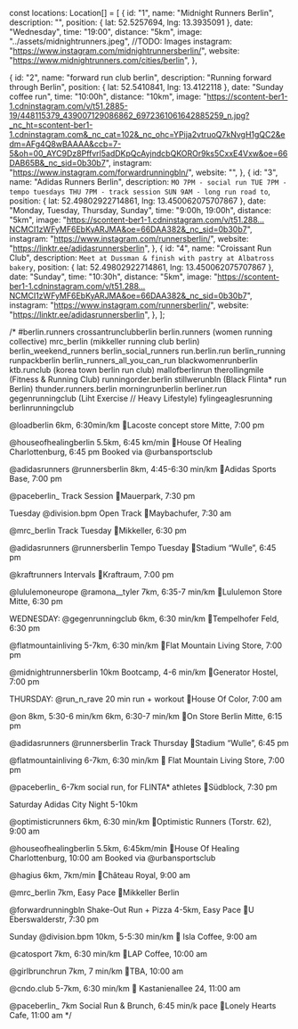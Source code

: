 
const locations: Location[] = [
  {
    id: "1",
    name: "Midnight Runners Berlin",
    description: "",
    position: { lat: 52.5257694, lng: 13.3935091 },
    date: "Wednesday",
    time: "19:00",
    distance: "5km",
    image: "../assets/midnightrunners.jpeg", //TODO: Images
    instagram: "https://www.instagram.com/midnightrunnersberlin/",
    website: "https://www.midnightrunners.com/cities/berlin",
  },

  {
    id: "2",
    name: "forward run club berlin",
    description: "Running forward through Berlin",
    position: { lat: 52.5410841, lng: 13.4122118 },
    date: "Sunday coffee run",
    time: "10:00h",
    distance: "10km",
    image:
      "https://scontent-ber1-1.cdninstagram.com/v/t51.2885-19/448115379_439007129086862_6972361061642885259_n.jpg?_nc_ht=scontent-ber1-1.cdninstagram.com&_nc_cat=102&_nc_ohc=YPija2vtruoQ7kNvgH1gQC2&edm=AFg4Q8wBAAAA&ccb=7-5&oh=00_AYC9Dz8Pffvrl5adDKpQcAyjndcbQKOROr9ks5CxxE4Vxw&oe=66DAB65B&_nc_sid=0b30b7",
    instagram: "https://www.instagram.com/forwardrunningbln/",
    website: "",
  },
  {
    id: "3",
    name: "Adidas Runners Berlin",
    description: `MO 7PM - social run
TUE 7PM - tempo tuesdays
THU 7PM - track session
SUN 9AM - long run road to`,
    position: { lat: 52.49802922714861, lng: 13.450062075707867 },
    date: "Monday, Tuesday, Thursday, Sunday",
    time: "9:00h, 19:00h",
    distance: "5km",
    image:
      "https://scontent-ber1-1.cdninstagram.com/v/t51.288…NCMCI1zWFyMF6EbKyARJMA&oe=66DAA382&_nc_sid=0b30b7",
    instagram: "https://www.instagram.com/runnersberlin/",
    website: "https://linktr.ee/adidasrunnersberlin",
  },
  {
    id: "4",
    name: "Croissant Run Club",
    description: `Meet at Dussman & finish with pastry at Albatross bakery`,
    position: { lat: 52.49802922714861, lng: 13.450062075707867 },
    date: "Sunday",
    time: "10:30h",
    distance: "5km",
    image:
      "https://scontent-ber1-1.cdninstagram.com/v/t51.288…NCMCI1zWFyMF6EbKyARJMA&oe=66DAA382&_nc_sid=0b30b7",
    instagram: "https://www.instagram.com/runnersberlin/",
    website: "https://linktr.ee/adidasrunnersberlin",
  },
];

/*
#berlin.runners
crossantrunclubberlin
berlin.runners (women running collective)
mrc_berlin (mikkeller running club berlin)
berlin_weekend_runners
berlin_social_runners
run.berlin.run
berlin_running
runpackberlin
berlin_runners_all_you_can_run
blackwomenrunberlin
ktb.runclub (korea town berlin run club)
mallofberlinrun
therollingmile (Fitness & Running Club)
runningorder.berlin
stillwerunbln (Black Flinta* run Berlin)
thunder.runners.berlin
morningrunberlin
berliner.run
gegenrunningclub (Liht Exercise // Heavy Lifestyle)
fylingeaglesrunning
berlinrunningclub

@loadberlin
6km, 6:30min/km
📍Lacoste concept store Mitte, 7:00 pm

@houseofhealingberlin
5.5km, 6:45 km/min
📍House Of Healing Charlottenburg, 6:45 pm
Booked via @urbansportsclub

@adidasrunners @runnersberlin
8km, 4:45-6:30 min/km
📍Adidas Sports Base, 7:00 pm

@paceberlin_
Track Session
📍Mauerpark, 7:30 pm

Tuesday
@division.bpm
Open Track
📍Maybachufer, 7:30 am

@mrc_berlin
Track Tuesday
📍Mikkeller, 6:30 pm

@adidasrunners @runnersberlin
Tempo Tuesday
📍Stadium “Wulle”, 6:45 pm

@kraftrunners
Intervals
📍Kraftraum, 7:00 pm

@lululemoneurope @ramona__tyler
7km, 6:35-7 min/km
📍Lululemon Store Mitte, 6:30 pm

WEDNESDAY:
@gegenrunningclub
6km, 6:30 min/km
📍Tempelhofer Feld, 6:30 pm

@flatmountainliving
5-7km, 6:30 min/km
📍Flat Mountain Living Store, 7:00 pm

@midnightrunnersberlin
10km Bootcamp, 4-6 min/km
📍Generator Hostel, 7:00 pm

THURSDAY:
@run_n_rave
20 min run + workout
📍House Of Color, 7:00 am

@on
8km, 5:30-6 min/km
6km, 6:30-7 min/km
📍On Store Berlin Mitte, 6:15 pm

@adidasrunners @runnersberlin
Track Thursday
📍Stadium “Wulle”, 6:45 pm

@flatmountainliving
6-7km, 6:30 min/km
📍 Flat Mountain Living Store, 7:00 pm

@paceberlin_
6-7km social run, for FLINTA* athletes
📍Südblock, 7:30 pm

Saturday
Adidas City Night
5-10km

@optimisticrunners
6km, 6:30 min/km
📍Optimistic Runners (Torstr. 62), 9:00 am

@houseofhealingberlin
5.5km, 6:45km/min
📍House Of Healing Charlottenburg, 10:00 am
Booked via @urbansportsclub

@hagius
6km, 7km/min
📍Château Royal, 9:00 am

@mrc_berlin
7km, Easy Pace
📍Mikkeller Berlin

@forwardrunningbln
Shake-Out Run + Pizza
4-5km, Easy Pace
📍U Eberswalderstr, 7:30 pm

Sunday
@division.bpm
10km, 5-5:30 min/km
📍 Isla Coffee, 9:00 am

@catosport
7km, 6:30 min/km
📍LAP Coffee, 10:00 am

@girlbrunchrun
7km, 7 min/km
📍TBA, 10:00 am

@cndo.club
5-7km, 6:30 min/km
📍 Kastanienallee 24, 11:00 am

@paceberlin_
7km Social Run & Brunch, 6:45 min/k pace
📍Lonely Hearts Cafe, 11:00 am
*/